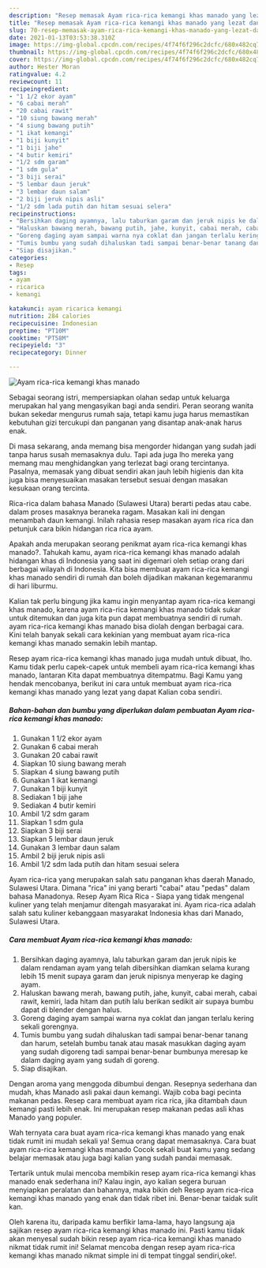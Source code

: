 ```yaml
---
description: "Resep memasak Ayam rica-rica kemangi khas manado yang lezat dan Mudah Dibuat"
title: "Resep memasak Ayam rica-rica kemangi khas manado yang lezat dan Mudah Dibuat"
slug: 70-resep-memasak-ayam-rica-rica-kemangi-khas-manado-yang-lezat-dan-mudah-dibuat
date: 2021-01-13T03:53:38.310Z
image: https://img-global.cpcdn.com/recipes/4f74f6f296c2dcfc/680x482cq70/ayam-rica-rica-kemangi-khas-manado-foto-resep-utama.jpg
thumbnail: https://img-global.cpcdn.com/recipes/4f74f6f296c2dcfc/680x482cq70/ayam-rica-rica-kemangi-khas-manado-foto-resep-utama.jpg
cover: https://img-global.cpcdn.com/recipes/4f74f6f296c2dcfc/680x482cq70/ayam-rica-rica-kemangi-khas-manado-foto-resep-utama.jpg
author: Hester Moran
ratingvalue: 4.2
reviewcount: 11
recipeingredient:
- "1 1/2 ekor ayam"
- "6 cabai merah"
- "20 cabai rawit"
- "10 siung bawang merah"
- "4 siung bawang putih"
- "1 ikat kemangi"
- "1 biji kunyit"
- "1 biji jahe"
- "4 butir kemiri"
- "1/2 sdm garam"
- "1 sdm gula"
- "3 biji serai"
- "5 lembar daun jeruk"
- "3 lembar daun salam"
- "2 biji jeruk nipis asli"
- "1/2 sdm lada putih dan hitam sesuai selera"
recipeinstructions:
- "Bersihkan daging ayamnya, lalu taburkan garam dan jeruk nipis ke dalam rendaman ayam yang telah dibersihkan diamkan selama kurang lebih 15 menit supaya garam dan jeruk nipisnya menyerap ke daging ayam."
- "Haluskan bawang merah, bawang putih, jahe, kunyit, cabai merah, cabai rawit, kemiri, lada hitam dan putih lalu berikan sedikit air supaya bumbu dapat di blender dengan halus."
- "Goreng daging ayam sampai warna nya coklat dan jangan terlalu kering sekali gorengnya."
- "Tumis bumbu yang sudah dihaluskan tadi sampai benar-benar tanang dan harum, setelah bumbu tanak atau masak masukkan daging ayam yang sudah digoreng tadi sampai benar-benar bumbunya meresap ke dalam daging ayam yang sudah di goreng."
- "Siap disajikan."
categories:
- Resep
tags:
- ayam
- ricarica
- kemangi

katakunci: ayam ricarica kemangi 
nutrition: 284 calories
recipecuisine: Indonesian
preptime: "PT10M"
cooktime: "PT58M"
recipeyield: "3"
recipecategory: Dinner

---
```



![Ayam rica-rica kemangi khas manado](https://img-global.cpcdn.com/recipes/4f74f6f296c2dcfc/680x482cq70/ayam-rica-rica-kemangi-khas-manado-foto-resep-utama.jpg)

Sebagai seorang istri, mempersiapkan olahan sedap untuk keluarga merupakan hal yang mengasyikan bagi anda sendiri. Peran seorang  wanita bukan sekedar mengurus rumah saja, tetapi kamu juga harus memastikan kebutuhan gizi tercukupi dan panganan yang disantap anak-anak harus enak.

Di masa  sekarang, anda memang bisa mengorder hidangan yang sudah jadi tanpa harus susah memasaknya dulu. Tapi ada juga lho mereka yang memang mau menghidangkan yang terlezat bagi orang tercintanya. Pasalnya, memasak yang dibuat sendiri akan jauh lebih higienis dan kita juga bisa menyesuaikan masakan tersebut sesuai dengan masakan kesukaan orang tercinta. 

Rica-rica dalam bahasa Manado (Sulawesi Utara) berarti pedas atau cabe. dalam proses masaknya beraneka ragam. Masakan kali ini dengan menambah daun kemangi. Inilah rahasia resep masakan ayam rica rica dan petunjuk cara bikin hidangan rica rica ayam.

Apakah anda merupakan seorang penikmat ayam rica-rica kemangi khas manado?. Tahukah kamu, ayam rica-rica kemangi khas manado adalah hidangan khas di Indonesia yang saat ini digemari oleh setiap orang dari berbagai wilayah di Indonesia. Kita bisa membuat ayam rica-rica kemangi khas manado sendiri di rumah dan boleh dijadikan makanan kegemaranmu di hari liburmu.

Kalian tak perlu bingung jika kamu ingin menyantap ayam rica-rica kemangi khas manado, karena ayam rica-rica kemangi khas manado tidak sukar untuk ditemukan dan juga kita pun dapat membuatnya sendiri di rumah. ayam rica-rica kemangi khas manado bisa diolah dengan berbagai cara. Kini telah banyak sekali cara kekinian yang membuat ayam rica-rica kemangi khas manado semakin lebih mantap.

Resep ayam rica-rica kemangi khas manado juga mudah untuk dibuat, lho. Kamu tidak perlu capek-capek untuk membeli ayam rica-rica kemangi khas manado, lantaran Kita dapat membuatnya ditempatmu. Bagi Kamu yang hendak mencobanya, berikut ini cara untuk membuat ayam rica-rica kemangi khas manado yang lezat yang dapat Kalian coba sendiri.

<!--inarticleads1-->

##### Bahan-bahan dan bumbu yang diperlukan dalam pembuatan Ayam rica-rica kemangi khas manado:

1. Gunakan 1 1/2 ekor ayam
1. Gunakan 6 cabai merah
1. Gunakan 20 cabai rawit
1. Siapkan 10 siung bawang merah
1. Siapkan 4 siung bawang putih
1. Gunakan 1 ikat kemangi
1. Gunakan 1 biji kunyit
1. Sediakan 1 biji jahe
1. Sediakan 4 butir kemiri
1. Ambil 1/2 sdm garam
1. Siapkan 1 sdm gula
1. Siapkan 3 biji serai
1. Siapkan 5 lembar daun jeruk
1. Gunakan 3 lembar daun salam
1. Ambil 2 biji jeruk nipis asli
1. Ambil 1/2 sdm lada putih dan hitam sesuai selera


Ayam rica-rica yang merupakan salah satu panganan khas daerah Manado, Sulawesi Utara. Dimana &#34;rica&#34; ini yang berarti &#34;cabai&#34; atau &#34;pedas&#34; dalam bahasa Manadonya. Resep Ayam Rica Rica - Siapa yang tidak mengenal kuliner yang telah menjamur ditengah masyarakat ini. Ayam rica-rica adalah salah satu kuliner kebanggaan masyarakat Indonesia khas dari Manado, Sulawesi Utara. 

<!--inarticleads2-->

##### Cara membuat Ayam rica-rica kemangi khas manado:

1. Bersihkan daging ayamnya, lalu taburkan garam dan jeruk nipis ke dalam rendaman ayam yang telah dibersihkan diamkan selama kurang lebih 15 menit supaya garam dan jeruk nipisnya menyerap ke daging ayam.
1. Haluskan bawang merah, bawang putih, jahe, kunyit, cabai merah, cabai rawit, kemiri, lada hitam dan putih lalu berikan sedikit air supaya bumbu dapat di blender dengan halus.
1. Goreng daging ayam sampai warna nya coklat dan jangan terlalu kering sekali gorengnya.
1. Tumis bumbu yang sudah dihaluskan tadi sampai benar-benar tanang dan harum, setelah bumbu tanak atau masak masukkan daging ayam yang sudah digoreng tadi sampai benar-benar bumbunya meresap ke dalam daging ayam yang sudah di goreng.
1. Siap disajikan.


Dengan aroma yang menggoda dibumbui dengan. Resepnya sederhana dan mudah, khas Manado asli pakai daun kemangi. Wajib coba bagi pecinta makanan pedas. Resep cara membuat ayam rica rica, jika ditambah daun kemangi pasti lebih enak. Ini merupakan resep makanan pedas asli khas Manado yang populer. 

Wah ternyata cara buat ayam rica-rica kemangi khas manado yang enak tidak rumit ini mudah sekali ya! Semua orang dapat memasaknya. Cara buat ayam rica-rica kemangi khas manado Cocok sekali buat kamu yang sedang belajar memasak atau juga bagi kalian yang sudah pandai memasak.

Tertarik untuk mulai mencoba membikin resep ayam rica-rica kemangi khas manado enak sederhana ini? Kalau ingin, ayo kalian segera buruan menyiapkan peralatan dan bahannya, maka bikin deh Resep ayam rica-rica kemangi khas manado yang enak dan tidak ribet ini. Benar-benar taidak sulit kan. 

Oleh karena itu, daripada kamu berfikir lama-lama, hayo langsung aja sajikan resep ayam rica-rica kemangi khas manado ini. Pasti kamu tiidak akan menyesal sudah bikin resep ayam rica-rica kemangi khas manado nikmat tidak rumit ini! Selamat mencoba dengan resep ayam rica-rica kemangi khas manado nikmat simple ini di tempat tinggal sendiri,oke!.

